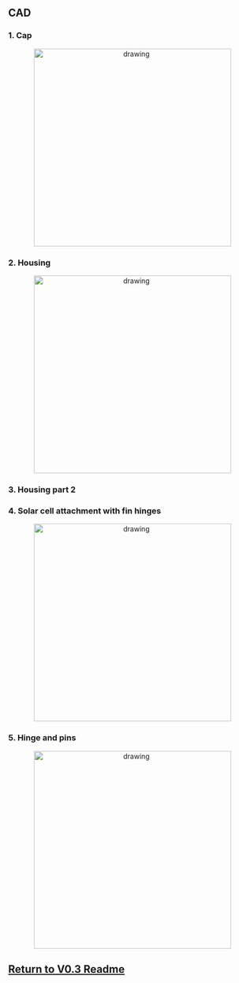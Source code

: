 ## CAD
### 1. Cap

<p align="center">
<img src="https://user-images.githubusercontent.com/87868879/166604487-b1d19e6a-9153-49f3-b765-6ddcd2150b6c.jpg" alt="drawing" width="400"/>
</p>

### 2. Housing

<p align="center">
<img src="https://user-images.githubusercontent.com/87868879/166604357-2d2b82c1-e3c4-4f32-968c-956553ddc570.jpg" alt="drawing" width="400"/>
</p>

### 3. Housing part 2

### 4. Solar cell attachment with fin hinges

<p align="center">
<img src="https://user-images.githubusercontent.com/87868879/167041844-3545f37f-32d5-4578-ae2d-0ce6354dd844.jpg" alt="drawing" width="400"/>
</p>

### 5. Hinge and pins

<p align="center">
<img src="https://user-images.githubusercontent.com/87868879/167021817-147ca9b9-292e-45fb-a1e0-cf047cd3febb.jpg" alt="drawing" width="400"/>
</p>

## [Return to V0.3 Readme](https://github.com/ARTS-Laboratory/Solar-Charged-UAV-deployable-Penetrometer-System-for-Fault-Detection-of-Geological-Structures/tree/main/hardware_design/V0.0/V0.3)

